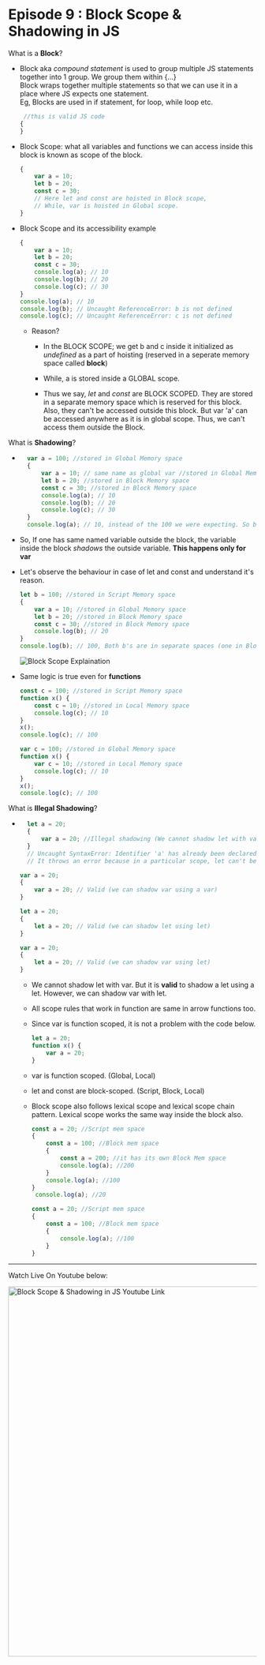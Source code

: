 # Episode 9 : Block Scope & Shadowing in JS

What is a **Block**?
* Block aka *compound statement* is used to group multiple JS statements together into 1 group. We group them within {...}       
  Block wraps together multiple statements so that we can use it in a place where JS expects one statement.      
  Eg, Blocks are used in if statement, for loop, while loop etc.

    ```js
     //this is valid JS code 
    {
    } 
    ```
    
* Block Scope: what all variables and functions we can access inside this block is known as scope of the block.
    
    ```js
    {
        var a = 10;
        let b = 20;
        const c = 30;
        // Here let and const are hoisted in Block scope,
        // While, var is hoisted in Global scope.
    }
    ```

* Block Scope and its accessibility example
    ```js
    {
        var a = 10;
        let b = 20;
        const c = 30;
        console.log(a); // 10
        console.log(b); // 20
        console.log(c); // 30
    }
    console.log(a); // 10
    console.log(b); // Uncaught ReferenceError: b is not defined
    console.log(c); // Uncaught ReferenceError: c is not defined
    ```
    * Reason?
        * In the BLOCK SCOPE; we get b and c inside it initialized as *undefined* as a part of hoisting (reserved in a seperate memory space called **block**)
        * While, a is stored inside a GLOBAL scope. 

        * Thus we say, *let* and *const* are BLOCK SCOPED. They are stored in a separate memory space which is reserved for this block. Also, they can't be accessed outside this block. But var 'a' can be accessed anywhere as it is in global scope. Thus, we can't access them outside the Block.

What is **Shadowing**?

* ```js
    var a = 100; //stored in Global Memory space
    {
        var a = 10; // same name as global var //stored in Global Memory space (does not create a new variable, just updates the value)
        let b = 20; //stored in Block Memory space
        const c = 30; //stored in Block Memory space
        console.log(a); // 10
        console.log(b); // 20
        console.log(c); // 30 
    }
    console.log(a); // 10, instead of the 100 we were expecting. So block "a" modified val of global "a" as well. In console, only b and c are in block space. a initially is in global space(a = 100), and when a = 10 line is run, a is not created in block space, but replaces 100 with 10 in global space itself. 
    ```

* So, If one has same named variable outside the block, the variable inside the block *shadows* the outside variable. **This happens only for var**

* Let's observe the behaviour in case of let and const and understand it's reason.
    ```js
    let b = 100; //stored in Script Memory space
    {
        var a = 10; //stored in Global Memory space
        let b = 20; //stored in Block Memory space
        const c = 30; //stored in Block Memory space
        console.log(b); // 20
    }
    console.log(b); // 100, Both b's are in separate spaces (one in Block(20) and one in Script(another arbitrary mem space)(100)). Same is also true for *const* declarations.
    ```
    ![Block Scope Explaination](/assets/scope.jpg "Lexical Scope")


* Same logic is true even for **functions**
    ```js
    const c = 100; //stored in Script Memory space
    function x() {
        const c = 10; //stored in Local Memory space
        console.log(c); // 10
    }
    x();
    console.log(c); // 100
    ```

    ```js
    var c = 100; //stored in Global Memory space
    function x() {
        var c = 10; //stored in Local Memory space
        console.log(c); // 10
    }
    x();
    console.log(c); // 100
    ```

What is **Illegal Shadowing**?

* ```js
    let a = 20;
    {
        var a = 20; //Illegal shadowing (We cannot shadow let with var)
    }
    // Uncaught SyntaxError: Identifier 'a' has already been declared
    // It throws an error because in a particular scope, let can't be redeclared.
    ```
  
    ```js
    var a = 20;
    {
        var a = 20; // Valid (we can shadow var using a var)
    }
    ```

    ```js
    let a = 20;
    {
        let a = 20; // Valid (we can shadow let using let)
    }
    ```
    
    ```js
    var a = 20;
    {
        let a = 20; // Valid (we can shadow var using let)
    }
    ```
    
    * We cannot shadow let with var. But it is **valid** to shadow a let using a let. However, we can shadow var with let.
    * All scope rules that work in function are same in arrow functions too.
    * Since var is function scoped, it is not a problem with the code below.
        ```js
        let a = 20;
        function x() {
            var a = 20;
        }
        ```
  * var is function scoped. (Global, Local)
  * let and const are block-scoped. (Script, Block, Local)
 
  * Block scope also follows lexical scope and lexical scope chain pattern.
    Lexical scope works the same way inside the block also.
     
    ```js
    const a = 20; //Script mem space
    {
        const a = 100; //Block mem space
        {
            const a = 200; //it has its own Block Mem space
            console.log(a); //200
        }
        console.log(a); //100
    }
     console.log(a); //20
    ```

    ```js
    const a = 20; //Script mem space
    {
        const a = 100; //Block mem space
        {
            console.log(a); //100
        }
    }
    ```
    




<hr>

Watch Live On Youtube below:

<a href="https://www.youtube.com/watch?v=lW_erSjyMeM&ab_channel=AkshaySaini" target="_blank"><img src="https://img.youtube.com/vi/lW_erSjyMeM/0.jpg" width="750"
alt="Block Scope & Shadowing in JS Youtube Link"/></a>
